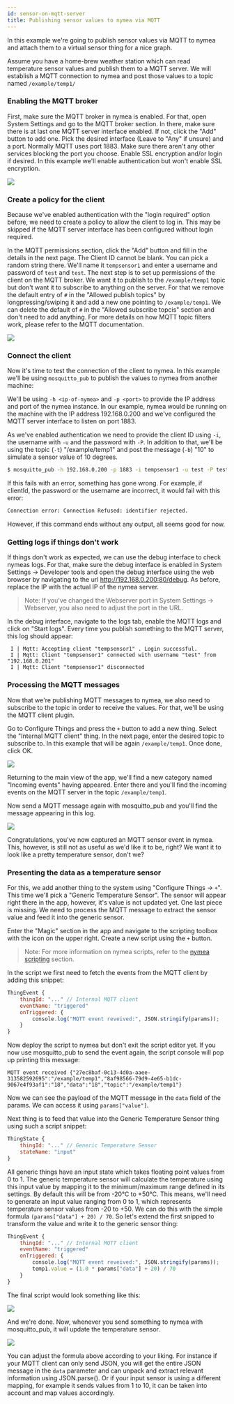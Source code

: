 ```yaml
---
id: sensor-on-mqtt-server
title: Publishing sensor values to nymea via MQTT
---
```


In this example we're going to publish sensor values via MQTT to nymea and attach them to a virtual sensor thing for a nice graph.

Assume you have a home-brew weather station which can read temperature sensor values and publish them to a MQTT server. We will establish a MQTT connection to nymea and post those values to a topic named `/example/temp1/`

### Enabling the MQTT broker
First, make sure the MQTT broker in nymea is enabled. For that, open System Settings and go to the MQTT broker section. In there, make sure there is at last one MQTT server interface enabled. If not, click the "Add" button to add one. Pick the desired interface (Leave to "Any" if unsure) and a port. Normally MQTT uses port 1883. Make sure there aren't any other services blocking the port you choose. Enable SSL encryption and/or login if desired. In this example we'll enable authentication but won't enable SSL encryption.

![](/img/documentation/users/mqtt-server.png)


### Create a policy for the client
Because we've enabled authentication with the "login required" option before, we need to create a policy to allow the client to log in. This may be skipped if the MQTT server interface has been configured without login required.

In the MQTT permissions section, click the "Add" button and fill in the details in the next page. The Client ID cannot be blank. You can pick a random string there. We'll name it `tempsensor1` and enter a username and password of `test` and `test`. The next step is to set up permissions of the client on the MQTT broker. We want it to publish to the `/example/temp1` topic but don't want it to subscribe to anything on the server. For that we remove the default entry of `#` in the "Allowed publish topics" by longpressing/swiping it and add a new one pointing to `/example/temp1`. We can delete the default of `#` in the "Allowed subscribe topcis" section and don't need to add anything. For more details on how MQTT topic filters work, please refer to the MQTT documentation.
    
![](/img/documentation/users/mqtt-policy.png)


### Connect the client

Now it's time to test the connection of the client to nymea. In this example we'll be using `mosquitto_pub` to publish the values to nymea from another machine:

We'll be using `-h <ip-of-nymea>` and `-p <port>` to provide the IP address and port of the nymea instance. In our example, nymea would be running on the machine with the IP address 192.168.0.200 and we've configured the MQTT server interface to listen on port 1883.

As we've enabled authentication we need to provide the client ID using `-i`, the username with `-u` and the password with `-P`. In addition to that, we'll be using the topic (`-t`) "/example/temp1" and post the message (`-b`) "10" to simulate a sensor value of 10 degrees.

```Bash
$ mosquitto_pub -h 192.168.0.200 -p 1883 -i tempsensor1 -u test -P test -t /example/temp1 -m 10
```

If this fails with an error, something has gone wrong. For example, if clientId, the password or the username are incorrect, it would fail with this error:
```Bash
Connection error: Connection Refused: identifier rejected.
```

However, if this command ends without any output, all seems good for now.

### Getting logs if things don't work

If things don't work as expected, we can use the debug interface to check nymeas logs. For that, make sure the debug interface is enabled in System Settings -> Developer tools and open the debug interface using the web browser by navigating to the url http://192.168.0.200:80/debug. As before, replace the IP with the actual IP of the nymea server.

> Note: If you've changed the Webserver port in System Settings -> Webserver, you also need to adjust the port in the URL.

In the debug interface, navigate to the logs tab, enable the MQTT logs and click on "Start logs". Every time you publish something to the MQTT server, this log should appear:

```
 I | Mqtt: Accepting client "tempsensor1" . Login successful.
 I | Mqtt: Client "tempsensor1" connected with username "test" from "192.168.0.201"
 I | Mqtt: Client "tempsensor1" disconnected
```

### Processing the MQTT messages

Now that we're publishing MQTT messages to nymea, we also need to subscribe to the topic in order to receive the values. For that, we'll be using the MQTT client plugin.

Go to Configure Things and press the `+` button to add a new thing. Select the "Internal MQTT client" thing. In the next page, enter the desired topic to subscribe to. In this example that will be again `/example/temp1`. Once done, click OK. 

![](/img/documentation/users/internal-mqtt-client.png)

Returning to the main view of the app, we'll find a new category named "Incoming events" having appeared. Enter there and you'll find the incoming events on the MQTT server in the topic `/example/temp1`.

Now send a MQTT message again with mosquitto_pub and you'll find the message appearing in this log.

![](/img/documentation/users/incoming-mqtt-messages.png)

Congratulations, you've now captured an MQTT sensor event in nymea. This, however, is still not as useful as we'd like it to be, right? We want it to look like a pretty temperature sensor, don't we?

### Presenting the data as a temperature sensor

For this, we add another thing to the system using "Configure Things -> `+`". This time we'll pick a "Generic Temperature Sensor". The sensor will appear right there in the app, however, it's value is not updated yet. One last piece is missing. We need to process the MQTT message to extract the sensor value and feed it into the generic sensor.

Enter the "Magic" section in the app and navigate to the scripting toolbox with the icon on the upper right. Create a new script using the `+` button.

> Note: For more information on nymea scripts, refer to the [nymea scripting](/documentation/users/usage/scripting) section.

In the script we first need to fetch the events from the MQTT client by adding this snippet:

```QML
ThingEvent {
    thingId: "..." // Internal MQTT client
    eventName: "triggered"
    onTriggered: {
        console.log("MQTT event reveived:", JSON.stringify(params));
    }
}
```

Now deploy the script to nymea but don't exit the script editor yet. If you now use mosquitto_pub to send the event again, the script console will pop up printing this message:

```
MQTT event received {"27ec8baf-0c13-4d0a-aaee-313582592695":"/example/temp1","8af98566-79d9-4e65-b1dc-9067e4f93af1":"18","data":"18","topic":"/example/temp1"}
```

Now we can see the payload of the MQTT message in the `data` field of the params. We can access it using `params["value"]`.

Next thing is to feed that value into the Generic Temperature Sensor thing using such a script snippet:

```QML
ThingState {
    thingId: "..." // Generic Temperature Sensor
    stateName: "input"
}
```

All generic things have an input state which takes floating point values from 0 to 1. The generic temperature sensor will calculate the temperature using this input value by mapping it to the minimum/maximum range defined in its settings. By default this will be from -20°C to +50°C. This means, we'll need to generate an input value ranging from 0 to 1, which represents temperature sensor values from -20 to +50. We can do this with the simple formula `(params["data"] + 20) / 70`. So let's extend the first snipped to transform the value and write it to the generic sensor thing:

```QML
ThingEvent {
    thingId: "..." // Internal MQTT client
    eventName: "triggered"
    onTriggered: {
        console.log("MQTT event reveived:", JSON.stringify(params));
        temp1.value = (1.0 * params["data"] + 20) / 70
    }
}
```

The final script would look something like this:

![](/img/documentation/users/mqtt-to-temp-script.png)

And we're done. Now, whenever you send something to nymea with mosquitto_pub, it will update the temperature sensor. 

![](/img/documentation/users/temp-via-mqtt.png)

You can adjust the formula above according to your liking. For instance if your MQTT client can only send JSON, you will get the entire JSON message in the `data` parameter and can unpack and extract relevant information using JSON.parse(). Or if your input sensor is using a different mapping, for example it sends values from 1 to 10, it can be taken into account and map values accordingly.
